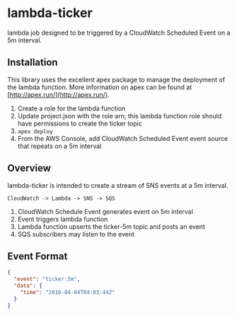 # lambda-ticker

lambda job designed to be triggered by a CloudWatch Scheduled Event on a 5m interval.

## Installation

This library uses the excellent apex package to manage the deployment of the lambda function. More
information on apex can be found at [http://apex.run/](http://apex.run/).

1. Create a role for the lambda function
2. Update project.json with the role arn; this lambda function role should have permissions to create the ticker topic
3. ```apex deploy```
4. From the AWS Console, add CloudWatch Scheduled Event event source that repeats on a 5m interval

## Overview

lambda-ticker is intended to create a stream of SNS events at a 5m interval.

``` 
CloudWatch -> Lambda -> SNS -> SQS
```

1. CloudWatch Schedule Event generates event on 5m interval
2. Event triggers lambda function
3. Lambda function upserts the ticker-5m topic and posts an event
4. SQS subscribers may listen to the event

## Event Format

``` json
{
  "event": "ticker:5m",
  "data": {
    "time": "2016-04-04T04:03:44Z"
  }
}
```
